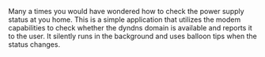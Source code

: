 Many a times you would have wondered how to check the power supply status at you home. This is a simple application that utilizes the modem capabilities to check whether the dyndns domain is available and reports it to the user. It silently runs in the background and uses balloon tips when the status changes.
